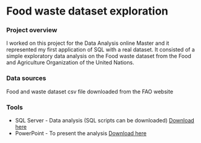# Food waste dataset exploration

### Project overview

I worked on this project for the Data Analysis online Master and it represented my first application of SQL with a real dataset.
It consisted of a simple exploratory data analysis on the Food waste dataset from the Food and Agriculture Organization of the United Nations.

### Data sources

Food and waste dataset csv file downloaded from the FAO website

### Tools

- SQL Server - Data analysis (SQL scripts can be downloaded) [Download here](https://github.com/fabiooperti/Fabio-Operti---Data-analytics-project/blob/main/SQL%20project/SQL%20scripts.docx)
- PowerPoint - To present the analysis [Download here](SQLproject/SQLproject-Foodwastedatasetanalysis.pptx)
